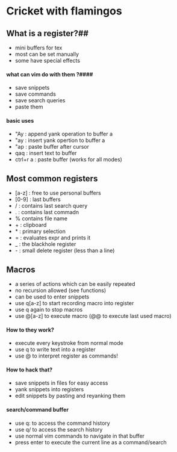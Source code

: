 # Cricket with flamingos
## What is a register?##
- mini buffers for tex
- most can be set manually
- some have special effects

#### what can vim do with them ?####
- save snippets
- save commands
- save search queries
- paste them

#### basic uses ####
- "Ay : append yank operation to buffer a
- "ay : insert yank opertion to buffer a
- "ap : paste buffer after cursor
- qaq : insert text to buffer
- ctrl+r a : paste buffer (works for all modes)
## Most common registers ##
- [a-z] : free to use personal buffers
- [0-9] : last buffers
- / : contains last search query
- . : contains last commadn
- % contains file name
- \+ : clipboard
- \* : primary selection
- = : evaluates expr and prints it
- \_ : the blackhole register
- \- : small delete register (less than a line)
## Macros ##
- a series of actions which can be easily repeated
- no recursion allowed (see functions)
- can be used to enter snippets
- use q[a-z] to start recording macro into register
- use q again to stop macros
- use @[a-z] to execute macro (@@ to execute last used macro)

#### How to they work? ####
- execute every keystroke from normal mode
- use q to write text into a register
- use @ to interpret register as commands!

#### How to hack that? ####
- save snippets in files for easy access
- yank snippets into registers
- edit snippets by pasting and reyanking them

#### search/command buffer ####
- use q: to access the command history
- use q/ to access the search history
- use normal vim commands to navigate in that buffer
- press enter to execute the current line as a command/search
